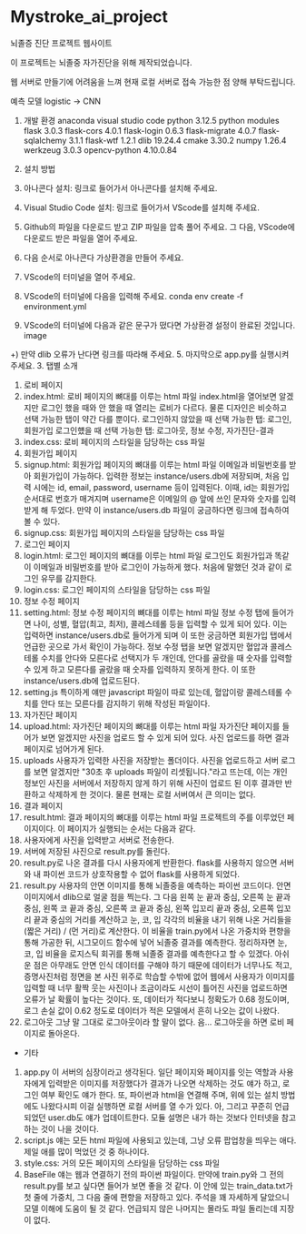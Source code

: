 # Mystroke_ai_project
뇌졸증 진단 프로젝트 웹사이트

이 프로젝트는 뇌졸중 자가진단을 위해 제작되었습니다.

웹 서버로 만들기에 어려움을 느껴 현재 로컬 서버로 접속 가능한 점 양해 부탁드립니다.

예측 모델 logistic -> CNN

1. 개발 환경
anaconda
visual studio code
python 3.12.5
python modules
flask 3.0.3
flask-cors 4.0.1
flask-login 0.6.3
flask-migrate 4.0.7
flask-sqlalchemy 3.1.1
flask-wtf 1.2.1
dlib 19.24.4
cmake 3.30.2
numpy 1.26.4
werkzeug 3.0.3
opencv-python 4.10.0.84
2. 설치 방법
1. 아나콘다 설치: 링크로 들어가서 아나콘다를 설치해 주세요.
2. Visual Studio Code 설치: 링크로 들어가서 VScode를 설치해 주세요.
3. Github의 파일을 다운로드 받고 ZIP 파일을 압축 풀어 주세요. 그 다음, VScode에 다운로드 받은 파일을 열어 주세요.
4. 다음 순서로 아나콘다 가상환경을 만들어 주세요.
1. VScode의 터미널을 열어 주세요.
2. VScode의 터미널에 다음을 입력해 주세요.
conda env create -f environment.yml

3. VScode의 터미널에 다음과 같은 문구가 떴다면 가상환경 설정이 완료된 것입니다.
image

+) 만약 dlib 오류가 난다면 링크를 따라해 주세요.
5. 마지막으로 app.py를 실행시켜 주세요.
3. 탭별 소개
1. 로비 페이지
1. index.html: 로비 페이지의 뼈대를 이루는 html 파일
index.html을 열어보면 알겠지만 로그인 했을 때와 안 했을 때 열리는 로비가 다르다. 물론 디자인은 비슷하고 선택 가능한 탭이 약간 다를 뿐이다.
로그인하지 않았을 때 선택 가능한 탭: 로그인, 회원가입
로그인헀을 때 선택 가능한 탭: 로그아웃, 정보 수정, 자가진단-결과
2. index.css: 로비 페이지의 스타일을 담당하는 css 파일
2. 회원가입 페이지
1. signup.html: 회원가입 페이지의 뼈대를 이루는 html 파일
이메일과 비밀번호를 받아 회원가입이 가능하다. 입력한 정보는 instance/users.db에 저장되며, 처음 입력 시에는 id, email, password, username 등이 입력된다. 이때, id는 회원가입 순서대로 번호가 매겨지며 username은 이메일의 @ 앞에 쓰인 문자와 숫자를 입력받게 해 두었다. 만약 이 instance/users.db 파일이 궁금하다면 링크에 접속하여 볼 수 있다.
2. signup.css: 회원가입 페이지의 스타일을 담당하는 css 파일
3. 로그인 페이지
1. login.html: 로그인 페이지의 뼈대를 이루는 html 파일
로그인도 회원가입과 똑같이 이메일과 비밀번호를 받아 로그인이 가능하게 했다. 처음에 말했던 것과 같이 로그인 유무를 감지한다.
2. login.css: 로그인 페이지의 스타일을 담당하는 css 파일
4. 정보 수정 페이지
1. setting.html: 정보 수정 페이지의 뼈대를 이루는 html 파일
정보 수정 탭에 들어가면 나이, 성별, 혈압(최고, 최저), 콜레스테롤 등을 입력할 수 있게 되어 있다. 이는 입력하면 instance/users.db로 들어가게 되며 이 또한 궁금하면 회원가입 탭에서 언급한 곳으로 가서 확인이 가능하다. 정보 수정 탭을 보면 알겠지만 혈압과 콜레스테롤 수치를 안다와 모른다로 선택지가 두 개인데, 안다를 골랐을 때 숫자를 입력할 수 있게 하고 모른다를 골랐을 때 숫자를 입력하지 못하게 한다. 이 또한 instance/users.db에 업로드된다.
2. setting.js
특이하게 얘만 javascript 파일이 따로 있는데, 혈압이랑 콜레스테롤 수치를 안다 또는 모른다를 감지하기 위해 작성된 파일이다.
5. 자가진단 페이지
1. upload.html: 자가진단 페이지의 뼈대를 이루는 html 파일
자가진단 페이지를 들어가 보면 알겠지만 사진을 업로드 할 수 있게 되어 있다. 사진 업로드를 하면 결과 페이지로 넘어가게 된다.
2. uploads
사용자가 입력한 사진을 저장받는 폴더이다. 사진을 업로드하고 서버 로그를 보면 알겠지만 "30초 후 uploads 파일이 리셋됩니다."라고 뜨는데, 이는 개인 정보인 사진을 서버에서 저장하지 않게 하기 위해 사진이 업로드 된 이후 결과만 반환하고 삭제하게 한 것이다. 물론 현재는 로컬 서버여서 큰 의미는 없다.
6. 결과 페이지
1. result.html: 결과 페이지의 뼈대를 이루는 html 파일
프로젝트의 주를 이루었던 페이지이다. 이 페이지가 실행되는 순서는 다음과 같다.
1. 사용자에게 사진을 입력받고 서버로 전송한다.
2. 서버에 저장된 사진으로 result.py를 돌린다.
3. result.py로 나온 결과를 다시 사용자에게 반환한다.
flask를 사용하지 않으면 서버와 내 파이썬 코드가 상호작용할 수 없어 flask를 사용하게 되었다.
2. result.py
사용자의 안면 이미지를 통해 뇌졸중을 예측하는 파이썬 코드이다. 안면 이미지에서 dlib으로 얼굴 점을 찍는다. 그 다음 왼쪽 눈 끝과 중심, 오른쪽 눈 끝과 중심, 왼쪽 코 끝과 중심, 오른쪽 코 끝과 중심, 왼쪽 입꼬리 끝과 중심, 오른쪽 입꼬리 끝과 중심의 거리를 계산하고 눈, 코, 입 각각의 비율을 내기 위해 나온 거리들을 (짧은 거리) / (먼 거리)로 계산한다. 이 비율을 train.py에서 나온 가중치와 편향을 통해 가공한 뒤, 시그모이드 함수에 넣어 뇌졸중 결과를 예측한다. 정리하자면 눈, 코, 입 비율을 로지스틱 회귀를 통해 뇌졸중 결과를 예측한다고 할 수 있겠다. 아쉬운 점은 아무래도 안면 인식 데이터를 구해야 하기 때문에 데이터가 너무나도 적고, 증명사진처럼 정면을 본 사진 위주로 학습할 수밖에 없어 웹에서 사용자가 이미지를 입력할 때 너무 활짝 웃는 사진이나 조금이라도 시선이 틀어진 사진을 업로드하면 오류가 날 확률이 높다는 것이다. 또, 데이터가 적다보니 정확도가 0.68 정도이며, 로그 손실 값이 0.62 정도로 데이터가 적은 모델에서 흔히 나오는 값이 나왔다.
7. 로그아웃
그냥 말 그대로 로그아웃이라 할 말이 없다. 음... 로그아웃을 하면 로비 페이지로 돌아온다.
* 기타
1. app.py
이 서버의 심장이라고 생각된다. 일단 페이지와 페이지를 잇는 역할과 사용자에게 입력받은 이미지를 저장했다가 결과가 나오면 삭제하는 것도 얘가 하고, 로그인 여부 확인도 얘가 한다. 또, 파이썬과 html을 연결해 주며, 위에 있는 설치 방법에도 나왔다시피 이걸 실행하면 로컬 서버를 열 수가 있다. 아, 그리고 꾸준히 언급되었던 user.db도 얘가 업데이트한다. 모듈 설명은 내가 하는 것보다 인터넷을 참고하는 것이 나을 것이다.
2. script.js
얘는 모든 html 파일에 사용되고 있는데, 그냥 오류 팝업창을 띄우는 애다. 제일 애를 많이 먹었던 것 중 하나이다.
3. style.css: 거의 모든 페이지의 스타일을 담당하는 css 파일
4. BaseFile
얘는 웹과 연결하기 전의 파이썬 파일이다. 만약에 train.py와 그 전의 result.py를 보고 싶다면 들어가 보면 좋을 것 같다. 이 안에 있는 train_data.txt가 첫 줄에 가중치, 그 다음 줄에 편향을 저장하고 있다. 주석을 꽤 자세하게 달았으니 모델 이해에 도움이 될 것 같다.
언급되지 않은 나머지는 몰라도 파일 돌리는데 지장이 없다.
